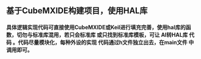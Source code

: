 ## 基于CubeMXIDE构建项目，使用HAL库

#### 具体逻辑实现代码可直接使用CubeMXIDE或Keil进行填充完善，使用hal库的函数，切勿与标准库混用，若只会标准库 或只找到标准库模板，可让 AI转HAL库 代码 。代码尽量模块化，每种外设的实现 代码通过h文件独立出去，在main文件 中调用即可。
